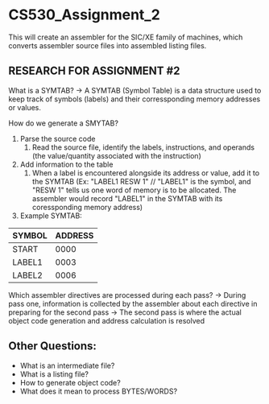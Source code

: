 # CS530_Assignment_2
This will create an assembler for the SIC/XE family of machines, which converts assembler source files into assembled listing files.

## RESEARCH FOR ASSIGNMENT #2
What is a SYMTAB?
-> A SYMTAB (Symbol Table) is a data structure used to keep track of symbols (labels) and their corressponding memory addresses or values.

How do we generate a SMYTAB?
1. Parse the source code
   1. Read the source file, identify the labels, instructions, and operands (the value/quantity associated with the instruction)
2. Add information to the table
   1. When a label is encountered alongside its address or value, add it to the SYMTAB (Ex: "LABEL1 RESW 1" // "LABEL1" is the symbol, and "RESW 1" tells us one word of memory is to be allocated. The assembler would record "LABEL1" in the SYMTAB with its coressponding memory address)
3. Example SYMTAB:

| SYMBOL | ADDRESS |
| ---    | ---  |
| START  | 0000 |
| LABEL1 | 0003 |
| LABEL2 | 0006 |

Which assembler directives are processed during each pass?
-> During pass one, information is collected by the assembler about each directive in preparing for the second pass
-> The second pass is where the actual object code generation and address calculation is resolved

## Other Questions:
- What is an intermediate file?
- What is a listing file?
- How to generate object code?
- What does it mean to process BYTES/WORDS?
